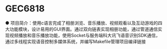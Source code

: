 # GEC6818
● 项目简介：使用c语言完成了相册浏览、音乐播放、视频观看以及互动游戏的四大功能模块，设计易用的GUI界面。通过双向链表实现相册功能，通过管道通信实现视频播放和音乐播放功能，使用Socket与服务端科大讯飞语音识别SDK通信，通过多线程实现语音控制多媒体系统，并编写Makefile管理项目编译链接
